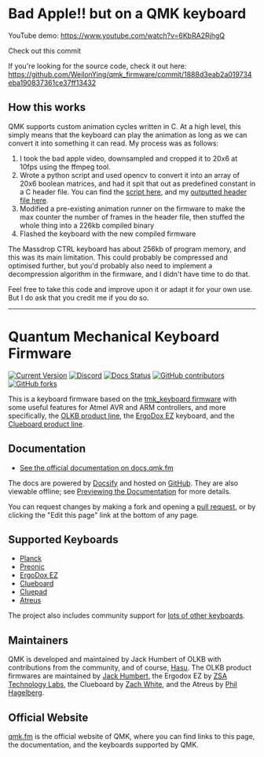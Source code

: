 # Bad Apple!! but on a QMK keyboard
YouTube demo: https://www.youtube.com/watch?v=6KbRA2RjhgQ

Check out this commit 

If you're looking for the source code, check it out here: https://github.com/WeilonYing/qmk_firmware/commit/1888d3eab2a019734eba190837361ce37ff13432

## How this works
QMK supports custom animation cycles written in C. At a high level, this simply means that the keyboard can play the animation as long as we can convert it into something it can read. My process was as follows:
1. I took the bad apple video, downsampled and cropped it to 20x6 at 10fps using the ffmpeg tool.
2. Wrote a python script and used opencv to convert it into an array of 20x6 boolean matrices, and had it spit that out as predefined constant in a C header file. You can find the [script here](https://github.com/WeilonYing/qmk_firmware/commit/1888d3eab2a019734eba190837361ce37ff13432#diff-1d56b7a1b91f493e1ee5b6338842634b4a5afa0b9a85893f7a65c86e3de49390), and my [outputted header file here](https://github.com/WeilonYing/qmk_firmware/commit/1888d3eab2a019734eba190837361ce37ff13432#diff-7bdc675226110936f146df04388507d46f38c02a98abc3e53b4837b164fd759d).
3. Modified a pre-existing animation runner on the firmware to make the max counter the number of frames in the header file, then stuffed the whole thing into a 226kb compiled binary
4. Flashed the keyboard with the new compiled firmware 

The Massdrop CTRL keyboard has about 256kb of program memory, and this was its main limitation. This could probably be compressed and optimised further, but you'd probably also need to implement a decompression algorithm in the firmware, and I didn't have time to do that.

Feel free to take this code and improve upon it or adapt it for your own use. But I do ask that you credit me if you do so.

---

# Quantum Mechanical Keyboard Firmware

[![Current Version](https://img.shields.io/github/tag/qmk/qmk_firmware.svg)](https://github.com/qmk/qmk_firmware/tags)
[![Discord](https://img.shields.io/discord/440868230475677696.svg)](https://discord.gg/Uq7gcHh)
[![Docs Status](https://img.shields.io/badge/docs-ready-orange.svg)](https://docs.qmk.fm)
[![GitHub contributors](https://img.shields.io/github/contributors/qmk/qmk_firmware.svg)](https://github.com/qmk/qmk_firmware/pulse/monthly)
[![GitHub forks](https://img.shields.io/github/forks/qmk/qmk_firmware.svg?style=social&label=Fork)](https://github.com/qmk/qmk_firmware/)

This is a keyboard firmware based on the [tmk\_keyboard firmware](https://github.com/tmk/tmk_keyboard) with some useful features for Atmel AVR and ARM controllers, and more specifically, the [OLKB product line](https://olkb.com), the [ErgoDox EZ](https://ergodox-ez.com) keyboard, and the [Clueboard product line](https://clueboard.co).

## Documentation

* [See the official documentation on docs.qmk.fm](https://docs.qmk.fm)

The docs are powered by [Docsify](https://docsify.js.org/) and hosted on [GitHub](/docs/). They are also viewable offline; see [Previewing the Documentation](https://docs.qmk.fm/#/contributing?id=previewing-the-documentation) for more details.

You can request changes by making a fork and opening a [pull request](https://github.com/qmk/qmk_firmware/pulls), or by clicking the "Edit this page" link at the bottom of any page.

## Supported Keyboards

* [Planck](/keyboards/planck/)
* [Preonic](/keyboards/preonic/)
* [ErgoDox EZ](/keyboards/ergodox_ez/)
* [Clueboard](/keyboards/clueboard/)
* [Cluepad](/keyboards/clueboard/17/)
* [Atreus](/keyboards/atreus/)

The project also includes community support for [lots of other keyboards](/keyboards/).

## Maintainers

QMK is developed and maintained by Jack Humbert of OLKB with contributions from the community, and of course, [Hasu](https://github.com/tmk). The OLKB product firmwares are maintained by [Jack Humbert](https://github.com/jackhumbert), the Ergodox EZ by [ZSA Technology Labs](https://github.com/zsa), the Clueboard by [Zach White](https://github.com/skullydazed), and the Atreus by [Phil Hagelberg](https://github.com/technomancy).

## Official Website

[qmk.fm](https://qmk.fm) is the official website of QMK, where you can find links to this page, the documentation, and the keyboards supported by QMK.
